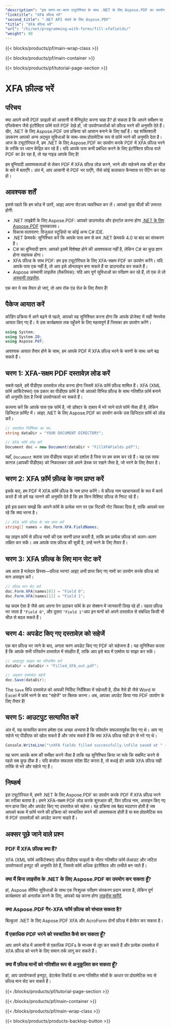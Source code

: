```yaml
---
"description": "इस चरण-दर-चरण ट्यूटोरियल के साथ .NET के लिए Aspose.PDF का उपयोग करके PDF में XFA फ़ील्ड को प्रोग्रामेटिक रूप से भरना सीखें। सरल, शक्तिशाली PDF हेरफेर टूल खोजें।"
"linktitle": "XFA फ़ील्ड भरें"
"second_title": ".NET API संदर्भ के लिए Aspose.PDF"
"title": "XFA फ़ील्ड भरें"
"url": "/hi/net/programming-with-forms/fill-xfafields/"
"weight": 90
---
```


{{< blocks/products/pf/main-wrap-class >}}

{{< blocks/products/pf/main-container >}}

{{< blocks/products/pf/tutorial-page-section >}}

# XFA फ़ील्ड भरें

## परिचय

क्या आपने कभी PDF फ़ाइलों को आसानी से मैनिपुलेट करना चाहा है? हो सकता है कि आपने सर्वेक्षण या एप्लिकेशन जैसे इंटरैक्टिव फ़ॉर्म वाले PDF देखे हों, जो उपयोगकर्ताओं को फ़ील्ड भरने की अनुमति देते हैं। खैर, .NET के लिए Aspose.PDF उस प्रक्रिया को आसान बनाने के लिए यहाँ है। यह शक्तिशाली उपकरण आपको अन्य अद्भुत सुविधाओं के साथ-साथ प्रोग्रामेटिक रूप से फ़ॉर्म भरने की अनुमति देता है। आज के ट्यूटोरियल में, हम .NET के लिए Aspose.PDF का उपयोग करके PDF में XFA फ़ील्ड भरने के तरीके पर ध्यान केंद्रित कर रहे हैं। यदि आपके पास कभी प्रबंधित करने के लिए इंटरैक्टिव फ़ील्ड वाले PDF का ढेर रहा है, तो यह गाइड आपके लिए है!

हम बुनियादी आवश्यकताओं से लेकर PDF में XFA फ़ील्ड लोड करने, भरने और सहेजने तक की हर चीज़ के बारे में बताएँगे। अंत में, आप आसानी से PDF भर पाएँगे, जैसे कोई कलाकार कैनवास पर पेंटिंग कर रहा हो।

## आवश्यक शर्तें

इससे पहले कि हम कोड में उतरें, आइए अपना सेटअप व्यवस्थित कर लें। आपको कुछ चीज़ों की ज़रूरत होगी:

- .NET लाइब्रेरी के लिए Aspose.PDF: आपको डाउनलोड और इंस्टॉल करना होगा [.NET के लिए Aspose.PDF](https://releases.aspose.com/pdf/net/) पुस्तकालय।
- विकास वातावरण: विजुअल स्टूडियो या कोई अन्य C# IDE.
- .NET फ्रेमवर्क: सुनिश्चित करें कि आपके पास कम से कम .NET फ्रेमवर्क 4.0 या बाद का संस्करण है।
- C# का बुनियादी ज्ञान: आपको इसमें विशेषज्ञ होने की आवश्यकता नहीं है, लेकिन C# का कुछ ज्ञान होना सहायक होगा।
- XFA फ़ील्ड के साथ PDF: हम इस ट्यूटोरियल के लिए XFA-सक्षम PDF का उपयोग करेंगे। यदि आपके पास एक नहीं है, तो आप इसे ऑनलाइन बना सकते हैं या डाउनलोड कर सकते हैं।
- Aspose अस्थायी लाइसेंस (वैकल्पिक): यदि आप पूर्ण सुविधाओं का परीक्षण कर रहे हैं, तो एक ले लो [अस्थायी लाइसेंस](https://purchase.aspose.com/temporary-license/).

एक बार ये सब तैयार हो जाएं, तो आप रॉक एंड रोल के लिए तैयार हैं!

## पैकेज आयात करें

कोडिंग प्रक्रिया में आगे बढ़ने से पहले, आपको यह सुनिश्चित करना होगा कि आपके प्रोजेक्ट में सही नेमस्पेस आयात किए गए हैं। ये उस कार्यक्षमता तक पहुँचने के लिए महत्वपूर्ण हैं जिसका हम उपयोग करेंगे।

```csharp
using System;
using System.IO;
using Aspose.Pdf;
```

आवश्यक आयात तैयार होने के साथ, हम आपके PDF में XFA फ़ील्ड भरने के चरणों के साथ आगे बढ़ सकते हैं।

## चरण 1: XFA-सक्षम PDF दस्तावेज़ लोड करें

सबसे पहले, हमें पीडीएफ दस्तावेज़ लोड करना होगा जिसमें XFA फ़ॉर्म फ़ील्ड शामिल हैं। XFA (XML फ़ॉर्म आर्किटेक्चर) एक प्रकार का पीडीएफ फ़ॉर्म है जो आपको विभिन्न फ़ील्ड के साथ गतिशील फ़ॉर्म बनाने की अनुमति देता है जिन्हें उपयोगकर्ता भर सकते हैं।

कल्पना करें कि आपके पास एक फॉर्म है, जो डॉक्टर के दफ़्तर में भरे जाने वाले फॉर्म जैसा ही है, लेकिन डिजिटल फ़ॉर्मेट में। आइए .NET के लिए Aspose.PDF का उपयोग करके उस डिजिटल फ़ॉर्म को लोड करें।

```csharp
// दस्तावेज़ निर्देशिका का पथ.
string dataDir = "YOUR DOCUMENT DIRECTORY";

// XFA फॉर्म लोड करें
Document doc = new Document(dataDir + "FillXFAFields.pdf");
```

यहाँ, `Document` क्लास उस पीडीएफ फाइल को दर्शाता है जिस पर हम काम कर रहे हैं। यह एक साफ कागज़ (आपकी पीडीएफ) को निकालकर उसे अपने डेस्क पर रखने जैसा है, जो भरने के लिए तैयार है।

## चरण 2: XFA फ़ॉर्म फ़ील्ड के नाम प्राप्त करें

इसके बाद, हम PDF में XFA फ़ॉर्म फ़ील्ड के नाम प्राप्त करेंगे। ये फ़ील्ड नाम पहचानकर्ता के रूप में कार्य करते हैं जो हमें यह जानने की अनुमति देते हैं कि हम किन विशिष्ट फ़ील्ड से निपट रहे हैं।

इसे इस प्रकार समझें कि आपने फॉर्म के प्रत्येक भाग पर एक स्टिकी नोट चिपका दिया है, ताकि आपको पता रहे कि क्या भरना है।

```csharp
// XFA फॉर्म फ़ील्ड के नाम प्राप्त करें
string[] names = doc.Form.XFA.FieldNames;
```

यह लाइन फ़ॉर्म से फ़ील्ड नामों की एक सरणी प्राप्त करती है, ताकि हम प्रत्येक फ़ील्ड को अलग-अलग लक्षित कर सकें। अब आपके पास फ़ील्ड की सूची है, उन्हें भरने के लिए तैयार हैं।

## चरण 3: XFA फ़ील्ड के लिए मान सेट करें

अब आता है मज़ेदार हिस्सा—फ़ील्ड भरना! आइए अभी प्राप्त किए गए नामों का उपयोग करके फ़ील्ड को मान असाइन करें।

```csharp
// फ़ील्ड मान सेट करें
doc.Form.XFA[names[0]] = "Field 0";
doc.Form.XFA[names[1]] = "Field 1";
```

यह कदम ऐसा है जैसे आप अपना पेन उठाकर फॉर्म के हर सेक्शन में जानकारी लिख रहे हों। पहला फ़ील्ड भर जाता है `"Field 0"`, और दूसरा `"Field 1"`आप इन मानों को अपने दस्तावेज़ से संबंधित किसी भी चीज़ से बदल सकते हैं।

## चरण 4: अपडेट किए गए दस्तावेज़ को सहेजें

एक बार फ़ील्ड भर जाने के बाद, अगला चरण अपडेट किए गए PDF को सहेजना है। यह सुनिश्चित करता है कि आपके सभी परिवर्तन दस्तावेज़ में संग्रहीत हैं, ताकि आप इसे बाद में एक्सेस या साझा कर सकें।

```csharp
// आउटपुट फ़ाइल पथ परिभाषित करें
dataDir = dataDir + "Filled_XFA_out.pdf";

// अद्यतन दस्तावेज़ सहेजें
doc.Save(dataDir);
```

The `Save` विधि दस्तावेज़ को आपकी निर्दिष्ट निर्देशिका में सहेजती है, ठीक वैसे ही जैसे Word या Excel में फ़ॉर्म भरने के बाद "सहेजें" पर क्लिक करना। अब, आपका अपडेट किया गया PDF उपयोग के लिए तैयार है!

## चरण 5: आउटपुट सत्यापित करें

अंत में, यह सत्यापित करना हमेशा एक अच्छा अभ्यास है कि परिवर्तन सफलतापूर्वक किए गए थे। आप नए सहेजे गए पीडीएफ को खोल सकते हैं और जांच सकते हैं कि क्या XFA फ़ील्ड सही ढंग से भरे गए थे।

```csharp
Console.WriteLine("\nXFA fields filled successfully.\nFile saved at " + dataDir);
```

यह चरण आपके काम की समीक्षा करने जैसा है ताकि यह सुनिश्चित किया जा सके कि सबमिट करने से पहले सब कुछ ठीक है। यदि कंसोल सफलता संदेश प्रिंट करता है, तो बधाई हो! आपके XFA फ़ील्ड सही तरीके से भरे और सहेजे गए हैं।

## निष्कर्ष

इस ट्यूटोरियल में, हमने .NET के लिए Aspose.PDF का उपयोग करके PDF में XFA फ़ील्ड भरने का तरीका बताया है। हमने XFA-सक्षम PDF लोड करके शुरुआत की, फिर फ़ील्ड नाम, असाइन किए गए मान प्राप्त किए और अपडेट किए गए दस्तावेज़ को सहेजा। यह प्रक्रिया तब बेहद मददगार होती है जब आपको बल्क में फ़ॉर्म भरने की प्रक्रिया को स्वचालित करने की आवश्यकता होती है या बस प्रोग्रामेटिक रूप से PDF दस्तावेज़ों को अपडेट करना चाहते हैं।

## अक्सर पूछे जाने वाले प्रश्न

### PDF में XFA फ़ील्ड क्या हैं?
XFA (XML फॉर्म आर्किटेक्चर) फ़ील्ड पीडीएफ फाइलों के भीतर गतिशील फॉर्म लेआउट और जटिल उपयोगकर्ता इनपुट की अनुमति देते हैं, जिससे फॉर्म अधिक इंटरैक्टिव और लचीले बन जाते हैं।

### क्या मैं बिना लाइसेंस के .NET के लिए Aspose.PDF का उपयोग कर सकता हूँ?
हां, Aspose सीमित सुविधाओं के साथ एक निःशुल्क परीक्षण संस्करण प्रदान करता है, लेकिन पूर्ण कार्यक्षमता को अनलॉक करने के लिए, आपको यह करना होगा [लाइसेंस खरीदें](https://purchase.aspose.com/buy).

### क्या Aspose.PDF गैर-XFA फॉर्म फ़ील्ड को संभाल सकता है?
बिल्कुल! .NET के लिए Aspose.PDF XFA और AcroForm दोनों फ़ील्ड में हेरफेर कर सकता है।

### मैं एकाधिक PDF भरने को स्वचालित कैसे कर सकता हूँ?
आप अपने कोड में आसानी से एकाधिक PDFs के माध्यम से लूप कर सकते हैं और प्रत्येक दस्तावेज़ में XFA फ़ील्ड को भरने के लिए समान तर्क लागू कर सकते हैं।

### क्या मैं फ़ील्ड मानों को गतिशील रूप से अनुकूलित कर सकता हूँ?
हां, आप उपयोगकर्ता इनपुट, डेटाबेस रिकॉर्ड या अन्य गतिशील स्रोतों के आधार पर प्रोग्रामेटिक रूप से फ़ील्ड मान सेट कर सकते हैं।

{{< /blocks/products/pf/tutorial-page-section >}}

{{< /blocks/products/pf/main-container >}}

{{< /blocks/products/pf/main-wrap-class >}}

{{< blocks/products/products-backtop-button >}}